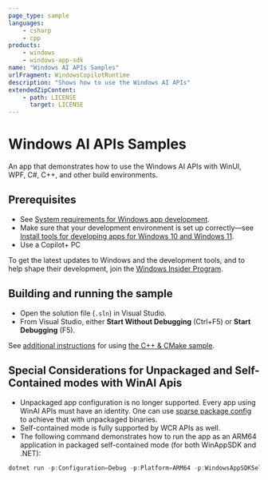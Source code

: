 ```yaml
---
page_type: sample
languages:
    - csharp
    - cpp
products:
    - windows
    - windows-app-sdk
name: "Windows AI APIs Samples"
urlFragment: WindowsCopilotRuntime
description: "Shows how to use the Windows AI APIs"
extendedZipContent:
    - path: LICENSE
      target: LICENSE
---
```


# Windows AI APIs Samples

An app that demonstrates how to use the Windows AI APIs with WinUI, WPF, C#, C++, and other build
environments.

## Prerequisites

-   See
    [System requirements for Windows app development](https://docs.microsoft.com/windows/apps/windows-app-sdk/system-requirements).
-   Make sure that your development environment is set up correctly&mdash;see
    [Install tools for developing apps for Windows 10 and Windows 11](https://docs.microsoft.com/windows/apps/windows-app-sdk/set-up-your-development-environment).
-   Use a Copilot+ PC

To get the latest updates to Windows and the development tools, and to help shape their development,
join the [Windows Insider Program](https://insider.windows.com).

## Building and running the sample

-   Open the solution file (`.sln`) in Visual Studio.
-   From Visual Studio, either **Start Without Debugging** (Ctrl+F5) or **Start Debugging** (F5).

See [additional instructions](./cpp-console-unpackaged/README.md) for using [the C++ & CMake sample](./cpp-console-unpackaged/CMakeLists.txt).

## Special Considerations for Unpackaged and Self-Contained modes with WinAI Apis

- Unpackaged app configuration is no longer supported. Every app using WinAI APIs must have an identity. One can use [sparse package config](https://learn.microsoft.com/en-us/windows/apps/desktop/modernize/grant-identity-to-nonpackaged-apps) to achieve that with unpackaged binaries.
- Self-contained mode is fully supported by WCR APIs as well.
- The following command demonstrates how to run the app as an ARM64 application in packaged self-contained mode (for both WinAppSDK and .NET):
```powershell
dotnet run -p:Configuration=Debug -p:Platform=ARM64 -p:WindowsAppSDKSelfContained=true -p:SelfContained=true.
```